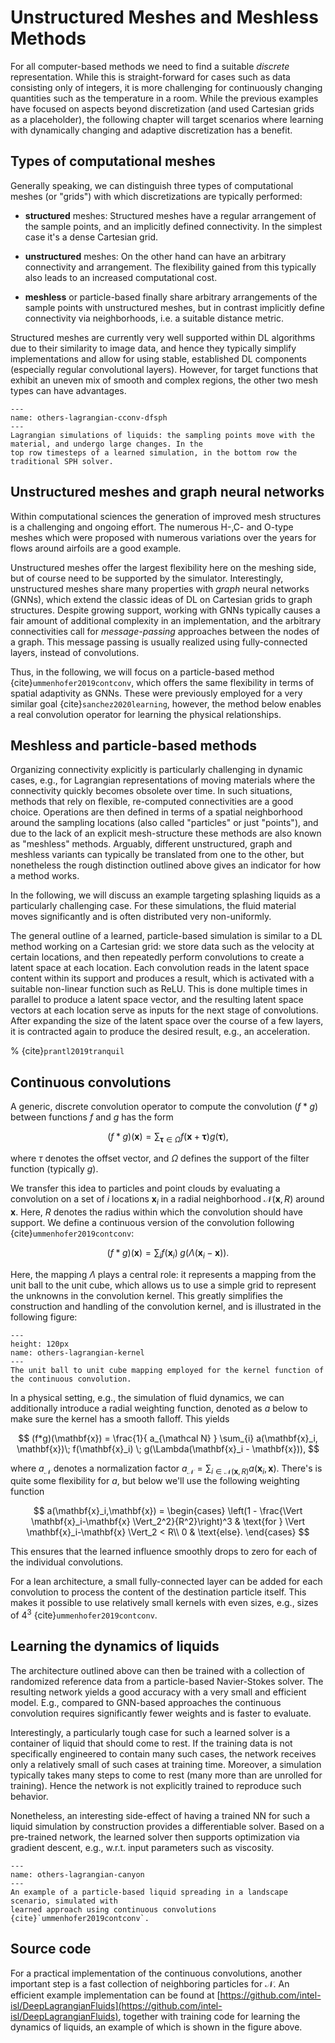 Unstructured Meshes and Meshless Methods
=======================

For all computer-based methods we need to find a suitable _discrete_ representation.
While this is straight-forward for cases such as data consisting only of integers, it is more challenging
for continuously changing quantities such as the temperature in a room. 
While the previous examples have focused on aspects beyond discretization
(and used Cartesian grids as a placeholder), the following chapter will target 
scenarios where learning with dynamically changing and adaptive discretization has a benefit.


## Types of computational meshes

Generally speaking, we can distinguish three types of computational meshes (or "grids")
with which discretizations are typically performed:

- **structured** meshes: Structured meshes have a regular
arrangement of the sample points, and an implicitly defined connectivity. 
In the simplest case it's a dense Cartesian grid. 

- **unstructured** meshes: On the other hand can have an arbitrary connectivity and arrangement. The flexibility gained from this typically also leads to an increased computational cost.

- **meshless** or particle-based finally share arbitrary arrangements of the sample points with unstructured meshes, but in contrast implicitly define connectivity via neighborhoods, i.e. a suitable distance metric.

Structured meshes are currently very well supported within DL algorithms due to their 
similarity to image data, and hence they typically simplify implementations and allow
for using stable, established DL components (especially regular convolutional layers).
However, for target functions that exhibit an uneven mix of smooth and complex
regions, the other two mesh types can have advantages.

```{figure} resources/others-lagrangian-cconv-dfsph.jpg
---
name: others-lagrangian-cconv-dfsph
---
Lagrangian simulations of liquids: the sampling points move with the material, and undergo large changes. In the
top row timesteps of a learned simulation, in the bottom row the traditional SPH solver.
```

## Unstructured meshes and graph neural networks

Within computational sciences the generation of improved mesh structures 
is a challenging and ongoing effort. The numerous H-,C- and O-type meshes 
which were proposed with numerous variations over the years for flows around
airfoils are a good example.

Unstructured meshes offer the largest flexibility here on the meshing side,
but of course need to be supported by the simulator. Interestingly,
unstructured meshes share many properties with _graph_ neural networks (GNNs),
which extend the classic ideas of DL on Cartesian grids to graph structures.
Despite growing support, working with GNNs typically causes a fair 
amount of additional complexity in an implementation, and the arbitrary
connectivities call for _message-passing_ approaches between the nodes of a graph.
This message passing is usually realized using fully-connected layers, instead of convolutions.

Thus, in the following, we will focus on a particle-based method {cite}`ummenhofer2019contconv`, which offers
the same flexibility in terms of spatial adaptivity as GNNs. These were previously employed for
a very similar goal {cite}`sanchez2020learning`, however, the method below
enables a real convolution operator for learning the physical relationships.


## Meshless and particle-based methods

Organizing connectivity explicitly is particularly challenging in dynamic cases, 
e.g., for Lagrangian representations of moving materials where the 
connectivity quickly becomes obsolete over time.
In such situations, methods that rely on flexible, re-computed connectivities
are a good choice. Operations are then defined in terms of a spatial
neighborhood around the sampling locations (also called "particles" or just "points"),
and due to the lack of an explicit mesh-structure these methods are also known as "meshless" methods.
Arguably, different unstructured, graph and meshless variants can typically be translated
from one to the other, but nonetheless the rough distinction outlined above 
gives an indicator for how a method works.

In the following, we will discuss an example targeting splashing liquids as a particularly challenging case. 
For these simulations, the fluid material moves significantly and is often distributed very non-uniformly.

The general outline of a learned, particle-based simulation is similar to a 
DL method working on a Cartesian grid: we store data such as the velocity
at certain locations, and then repeatedly perform convolutions to create
a latent space at each location. Each convolution reads in the latent space content
within its support and produces a result, which is activated with a suitable 
non-linear function such as ReLU. This is done multiple times in parallel to produce a latent space
vector, and the resulting latent space vectors at each location serve as inputs 
for the next stage of convolutions. After expanding 
the size of the latent space over the course of a few layers, it is contracted again 
to produce the desired result, e.g., an acceleration.

% {cite}`prantl2019tranquil`

## Continuous convolutions

A generic, discrete convolution operator to compute the convolution $(f*g)$ between
functions $f$ and $g$ has the form

$$
(f*g)(\mathbf{x}) = \sum_{\mathbf{\tau} \in \Omega} f(\mathbf{x} + \mathbf{\tau}) g(\mathbf{\tau}),
$$

where $\tau$ denotes the offset vector, and $\Omega$ defines the support of the filter function (typically $g$).

We transfer this idea to particles and point clouds by evaluating a convolution on a set of $i$ locations $\mathbf{x}_i$ in a radial neighborhood $\mathcal N(\mathbf{x}, R)$ around $\mathbf{x}$. Here, $R$ denotes the radius within which the convolution should have support. 
We define a continuous version of the convolution following {cite}`ummenhofer2019contconv`:

$$
(f*g)(\mathbf{x}) = \sum_{i} f(\mathbf{x}_i) \; g(\Lambda(\mathbf{x}_i - \mathbf{x})).
$$

Here, the mapping $\Lambda$ plays a central role: it represents 
a mapping from the unit ball to the unit cube, which allows us to use a simple grid 
to represent the unknowns in the convolution kernel. This greatly simplifies
the construction and handling of the convolution kernel, and is illustrated in the following figure:

```{figure} resources/others-lagrangian-kernel.png
---
height: 120px
name: others-lagrangian-kernel
---
The unit ball to unit cube mapping employed for the kernel function of the continuous convolution.
```

In a physical setting, e.g., the simulation of fluid dynamics, we can additionally introduce a radial
weighting function, denoted as $a$ below to make sure the kernel has a smooth falloff. This yields 

$$
(f*g)(\mathbf{x}) = \frac{1}{ a_{\mathcal N} } \sum_{i} a(\mathbf{x}_i, \mathbf{x})\; f(\mathbf{x}_i) \; g(\Lambda(\mathbf{x}_i - \mathbf{x})), 
$$

where $a_{\mathcal N}$ denotes a normalization factor 
$a_{\mathcal N} = \sum_{i \in \mathcal N(\mathbf{x}, R)} a(\mathbf{x}_i, \mathbf{x})$.
There's is quite some flexibility for $a$, but below we'll use the following weighting function 

$$
        a(\mathbf{x}_i,\mathbf{x}) = 
        \begin{cases} 
                \left(1 - \frac{\Vert \mathbf{x}_i-\mathbf{x} \Vert_2^2}{R^2}\right)^3  & \text{for } \Vert \mathbf{x}_i-\mathbf{x} \Vert_2 < R\\
                0 & \text{else}.
        \end{cases}
$$

This ensures that the learned influence smoothly drops to zero for each of the individual convolutions.

For a lean architecture, a small fully-connected layer can be added for each convolution to process
the content of the destination particle itself. This makes it possible to use relatively small
kernels with even sizes, e.g., sizes of $4^3$ {cite}`ummenhofer2019contconv`.

## Learning the dynamics of liquids

The architecture outlined above can then be trained with a 
collection of randomized reference data from a particle-based Navier-Stokes solver. 
The resulting network yields a good accuracy with a very small and efficient model. E.g.,
compared to GNN-based approaches the continuous convolution requires significantly fewer
weights and is faster to evaluate.

Interestingly, a particularly tough case for such a learned
solver is a container of liquid that should come to rest. If the training data is not specifically 
engineered to contain many such cases, the network receives only a relatively small 
of such cases at training time. Moreover, a simulation typically takes many steps to come
to rest (many more than are unrolled for training). Hence the network is not explicitly trained
to reproduce such behavior.

Nonetheless, an interesting side-effect of having a trained NN for such a liquid simulation
by construction provides a differentiable solver. Based on a pre-trained network, the learned solver
then supports optimization via gradient descent, e.g., w.r.t. input parameters such as viscosity.

```{figure} resources/others-lagrangian-canyon.jpg
---
name: others-lagrangian-canyon
---
An example of a particle-based liquid spreading in a landscape scenario, simulated with 
learned approach using continuous convolutions {cite}`ummenhofer2019contconv`.
```

## Source code

For a practical implementation of the continuous convolutions, another important step
is a fast collection of neighboring particles for $\mathcal N$. An efficient example implementation
can be found at
[https://github.com/intel-isl/DeepLagrangianFluids](https://github.com/intel-isl/DeepLagrangianFluids),
together with training code for learning the dynamics of liquids, an example of which is 
shown in the figure above.
